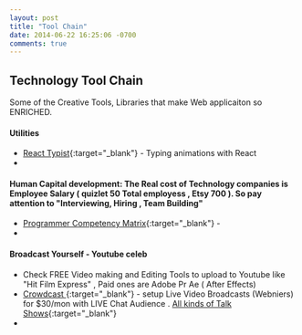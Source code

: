 ```yaml
---
layout: post
title: "Tool Chain"
date: 2014-06-22 16:25:06 -0700
comments: true
---
```


## Technology Tool Chain
Some of the Creative Tools, Libraries that make Web applicaiton so ENRICHED.

#### Utilities
+ [React Typist](https://jstejada.github.io/react-typist/){:target="_blank"} - Typing animations with React 
+ 

#### Human Capital development: The Real cost of Technology companies is Employee Salary ( quizlet 50 Total employess , Etsy 700 ). So pay attention to  "Interviewing, Hiring , Team Building"
+ [Programmer Competency Matrix](http://sijinjoseph.com/programmer-competency-matrix/){:target="_blank"} - 
+ 

#### Broadcast Yourself - Youtube celeb
+ Check FREE Video making and Editing Tools to upload to Youtube like "Hit Film Express" , Paid ones are Adobe Pr Ae ( After Effects)
+ [Crowdcast ](https://www.crowdcast.io/e/files){:target="_blank"} - setup Live Video Broadcasts (Webniers) for $30/mon with LIVE Chat Audience . [All kinds of Talk Shows](https://www.crowdcast.io/cy){:target="_blank"}
+ 
